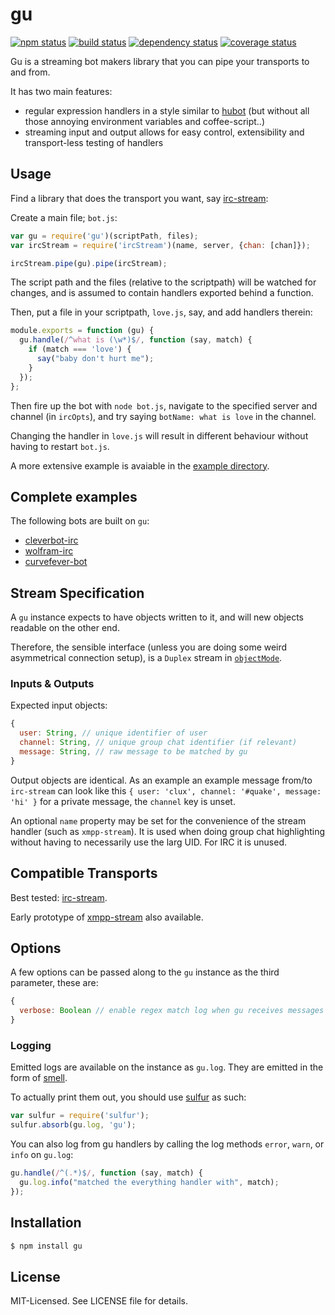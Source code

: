 # gu
[![npm status](http://img.shields.io/npm/v/gu.svg)](https://www.npmjs.org/package/gu)
[![build status](https://secure.travis-ci.org/clux/gu.svg)](http://travis-ci.org/clux/gu)
[![dependency status](https://david-dm.org/clux/gu.svg)](https://david-dm.org/clux/gu)
[![coverage status](http://img.shields.io/coveralls/clux/gu.svg)](https://coveralls.io/r/clux/gu)

Gu is a streaming bot makers library that you can pipe your transports to and from.

It has two main features:

- regular expression handlers in a style similar to [hubot](https://github.com/github/hubot) (but without all those annoying environment variables and coffee-script..)
- streaming input and output allows for easy control, extensibility and transport-less testing of handlers

## Usage
Find a library that does the transport you want, say [irc-stream](https://npmjs.org/package/irc-stream):

Create a main file; `bot.js`:

```javascript
var gu = require('gu')(scriptPath, files);
var ircStream = require('ircStream')(name, server, {chan: [chan]});

ircStream.pipe(gu).pipe(ircStream);
```

The script path and the files (relative to the scriptpath) will be watched for changes, and is assumed to contain handlers exported behind a function.


Then, put a file in your scriptpath, `love.js`, say, and add handlers therein:

```javascript
module.exports = function (gu) {
  gu.handle(/^what is (\w*)$/, function (say, match) {
    if (match === 'love') {
      say("baby don't hurt me");
    }
  });
};
```

Then fire up the bot with `node bot.js`, navigate to the specified server and channel (in `ircOpts`),
and try saying `botName: what is love` in the channel.

Changing the handler in `love.js` will result in different behaviour without having to restart `bot.js`.

A more extensive example is avaiable in the [example directory](https://github.com/clux/gu/blob/master/example/).

## Complete examples
The following bots are built on `gu`:

- [cleverbot-irc](http://github.com/clux/cleverbot-irc)
- [wolfram-irc](http://github.com/clux/wolfram-irc)
- [curvefever-bot](http://github.com/clux/curvefever-bot)

## Stream Specification
A `gu` instance expects to have objects written to it, and will new objects readable on the other end.

Therefore, the sensible interface (unless you are doing some weird asymmetrical connection setup), is a `Duplex` stream in [`objectMode`](http://nodejs.org/api/stream.html#stream_object_mode).

### Inputs & Outputs
Expected input objects:

```js
{
  user: String, // unique identifier of user
  channel: String, // unique group chat identifier (if relevant)
  message: String, // raw message to be matched by gu
}
```

Output objects are identical. As an example an example message from/to `irc-stream` can look like this `{ user: 'clux', channel: '#quake', message: 'hi' }` for a private message, the `channel` key is unset.

An optional `name` property may be set for the convenience of the stream handler (such as `xmpp-stream`). It is used when doing group chat highlighting without having to necessarily use the larg UID. For IRC it is unused.

## Compatible Transports
Best tested: [irc-stream](https://github.com/clux/irc-stream).

Early prototype of [xmpp-stream](https://github.com/clux/xmpp-stream) also available.

## Options
A few options can be passed along to the `gu` instance as the third parameter, these are:

```js
{
  verbose: Boolean // enable regex match log when gu receives messages
}
```

### Logging
Emitted logs are available on the instance as `gu.log`. They are emitted in the form of [smell](https://github.com/clux/smell).

To actually print them out, you should use [sulfur](https://github.com/clux/sulfur) as such:

```js
var sulfur = require('sulfur');
sulfur.absorb(gu.log, 'gu');
```

You can also log from gu handlers by calling the log methods `error`, `warn`, or `info` on `gu.log`:

```js
gu.handle(/^(.*)$/, function (say, match) {
  gu.log.info("matched the everything handler with", match);
});
```

## Installation

```sh
$ npm install gu
```

## License
MIT-Licensed. See LICENSE file for details.
